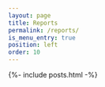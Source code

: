 ```yaml
---
layout: page
title: Reports
permalink: /reports/
is_menu_entry: true
position: left
order: 10
---
```


 {%- include posts.html -%} 
